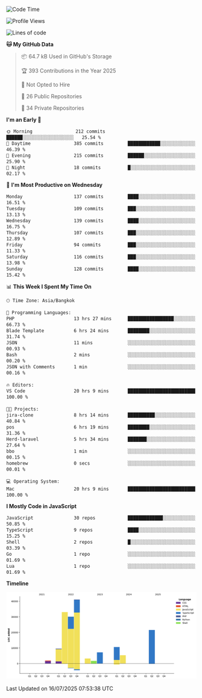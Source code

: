<!--START_SECTION:waka-->
![Code Time](http://img.shields.io/badge/Code%20Time-1%2C519%20hrs%2019%20mins-blue)

![Profile Views](http://img.shields.io/badge/Profile%20Views-126-blue)

![Lines of code](https://img.shields.io/badge/From%20Hello%20World%20I%27ve%20Written-164.7%20thousand%20lines%20of%20code-blue)

**🐱 My GitHub Data** 

> 📦 64.7 kB Used in GitHub's Storage 
 > 
> 🏆 393 Contributions in the Year 2025
 > 
> 🚫 Not Opted to Hire
 > 
> 📜 26 Public Repositories 
 > 
> 🔑 34 Private Repositories 
 > 
**I'm an Early 🐤** 

```text
🌞 Morning                212 commits         ██████░░░░░░░░░░░░░░░░░░░   25.54 % 
🌆 Daytime                385 commits         ████████████░░░░░░░░░░░░░   46.39 % 
🌃 Evening                215 commits         ██████░░░░░░░░░░░░░░░░░░░   25.90 % 
🌙 Night                  18 commits          █░░░░░░░░░░░░░░░░░░░░░░░░   02.17 % 
```
📅 **I'm Most Productive on Wednesday** 

```text
Monday                   137 commits         ████░░░░░░░░░░░░░░░░░░░░░   16.51 % 
Tuesday                  109 commits         ███░░░░░░░░░░░░░░░░░░░░░░   13.13 % 
Wednesday                139 commits         ████░░░░░░░░░░░░░░░░░░░░░   16.75 % 
Thursday                 107 commits         ███░░░░░░░░░░░░░░░░░░░░░░   12.89 % 
Friday                   94 commits          ███░░░░░░░░░░░░░░░░░░░░░░   11.33 % 
Saturday                 116 commits         ███░░░░░░░░░░░░░░░░░░░░░░   13.98 % 
Sunday                   128 commits         ████░░░░░░░░░░░░░░░░░░░░░   15.42 % 
```


📊 **This Week I Spent My Time On** 

```text
🕑︎ Time Zone: Asia/Bangkok

💬 Programming Languages: 
PHP                      13 hrs 27 mins      █████████████████░░░░░░░░   66.73 % 
Blade Template           6 hrs 24 mins       ████████░░░░░░░░░░░░░░░░░   31.74 % 
JSON                     11 mins             ░░░░░░░░░░░░░░░░░░░░░░░░░   00.93 % 
Bash                     2 mins              ░░░░░░░░░░░░░░░░░░░░░░░░░   00.20 % 
JSON with Comments       1 min               ░░░░░░░░░░░░░░░░░░░░░░░░░   00.16 % 

🔥 Editors: 
VS Code                  20 hrs 9 mins       █████████████████████████   100.00 % 

🐱‍💻 Projects: 
jira-clone               8 hrs 14 mins       ██████████░░░░░░░░░░░░░░░   40.84 % 
pos                      6 hrs 19 mins       ████████░░░░░░░░░░░░░░░░░   31.36 % 
Herd-laravel             5 hrs 34 mins       ███████░░░░░░░░░░░░░░░░░░   27.64 % 
bbo                      1 min               ░░░░░░░░░░░░░░░░░░░░░░░░░   00.15 % 
homebrew                 0 secs              ░░░░░░░░░░░░░░░░░░░░░░░░░   00.01 % 

💻 Operating System: 
Mac                      20 hrs 9 mins       █████████████████████████   100.00 % 
```

**I Mostly Code in JavaScript** 

```text
JavaScript               30 repos            █████████████░░░░░░░░░░░░   50.85 % 
TypeScript               9 repos             ████░░░░░░░░░░░░░░░░░░░░░   15.25 % 
Shell                    2 repos             █░░░░░░░░░░░░░░░░░░░░░░░░   03.39 % 
Go                       1 repo              ░░░░░░░░░░░░░░░░░░░░░░░░░   01.69 % 
Lua                      1 repo              ░░░░░░░░░░░░░░░░░░░░░░░░░   01.69 % 
```



**Timeline**

![Lines of Code chart](https://raw.githubusercontent.com/AdityaArgadinata/AdityaArgadinata/main/assets/bar_graph.png)


 Last Updated on 16/07/2025 07:53:38 UTC
<!--END_SECTION:waka-->

